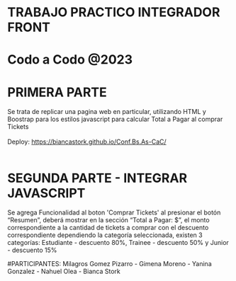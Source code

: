 # TRABAJO PRACTICO INTEGRADOR FRONT #
# Codo a Codo @2023 #
# PRIMERA PARTE #
Se trata de replicar una pagina web en particular, utilizando HTML y Boostrap para los estilos
javascript para calcular Total a Pagar al comprar Tickets
</br>
</br>
Deploy: https://biancastork.github.io/Conf.Bs.As-CaC/
<br>
</br>
# SEGUNDA PARTE - INTEGRAR JAVASCRIPT #
Se agrega Funcionalidad al boton 'Comprar Tickets'
 al  presionar el botón “Resumen”, deberá mostrar en la sección “Total a Pagar: $”, el monto correspondiente a la cantidad de tickets a comprar con el descuento correspondiente dependiendo la categoría seleccionada, existen 3 categorías:
  Estudiante - descuento 80%, 
  Trainee - descuento 50% y
  Junior - descuento 15%

#PARTICIPANTES:
Milagros Gomez Pizarro - Gimena Moreno - Yanina Gonzalez - Nahuel Olea - Bianca Stork

